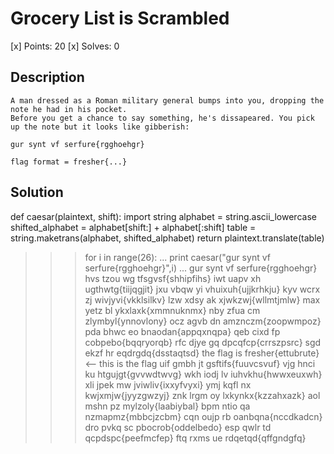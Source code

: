 # Grocery List is Scrambled
[x] Points: 20
[x] Solves: 0

## Description
```
A man dressed as a Roman military general bumps into you, dropping the note he had in his pocket. 
Before you get a chance to say something, he's dissapeared. You pick up the note but it looks like gibberish:

gur synt vf serfure{rgghoehgr}

flag format = fresher{...}
```

## Solution
def caesar(plaintext, shift):
	import string
	alphabet = string.ascii_lowercase
	shifted_alphabet = alphabet[shift:] + alphabet[:shift]
	table = string.maketrans(alphabet, shifted_alphabet)
	return plaintext.translate(table)
>>> for i in range(26):
...     print caesar("gur synt vf serfure{rgghoehgr}",i)
...
gur synt vf serfure{rgghoehgr}
hvs tzou wg tfsgvsf{shhipfihs}
iwt uapv xh ugthwtg{tiijqgjit}
jxu vbqw yi vhuixuh{ujjkrhkju}
kyv wcrx zj wivjyvi{vkklsilkv}
lzw xdsy ak xjwkzwj{wllmtjmlw}
max yetz bl ykxlaxk{xmmnuknmx}
nby zfua cm zlymbyl{ynnovlony}
ocz agvb dn amznczm{zoopwmpoz}
pda bhwc eo bnaodan{appqxnqpa}
qeb cixd fp cobpebo{bqqryorqb}
rfc djye gq dpcqfcp{crrszpsrc}
sgd ekzf hr eqdrgdq{dsstaqtsd}
the flag is fresher{ettubrute}  <-- this is the flag
uif gmbh jt gsftifs{fuuvcsvuf}
vjg hnci ku htgujgt{gvvwdtwvg}
wkh iodj lv iuhvkhu{hwwxeuxwh}
xli jpek mw jviwliv{ixxyfvyxi}
ymj kqfl nx kwjxmjw{jyyzgwzyj}
znk lrgm oy lxkynkx{kzzahxazk}
aol mshn pz mylzoly{laabiybal}
bpm ntio qa nzmapmz{mbbcjzcbm}
cqn oujp rb oanbqna{nccdkadcn}
dro pvkq sc pbocrob{oddelbedo}
esp qwlr td qcpdspc{peefmcfep}
ftq rxms ue rdqetqd{qffgndgfq}